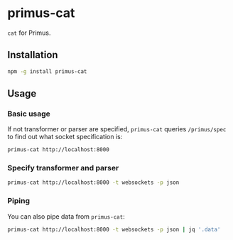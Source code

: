 # primus-cat
`cat` for Primus.

## Installation

```bash
npm -g install primus-cat
```

## Usage

### Basic usage

If not transformer or parser are specified, `primus-cat` queries `/primus/spec`
to find out what socket specification is:

```bash
primus-cat http://localhost:8000
```

### Specify transformer and parser

```bash
primus-cat http://localhost:8000 -t websockets -p json
```

### Piping
You can also pipe data from `primus-cat`:

```bash
primus-cat http://localhost:8000 -t websockets -p json | jq '.data'
```
